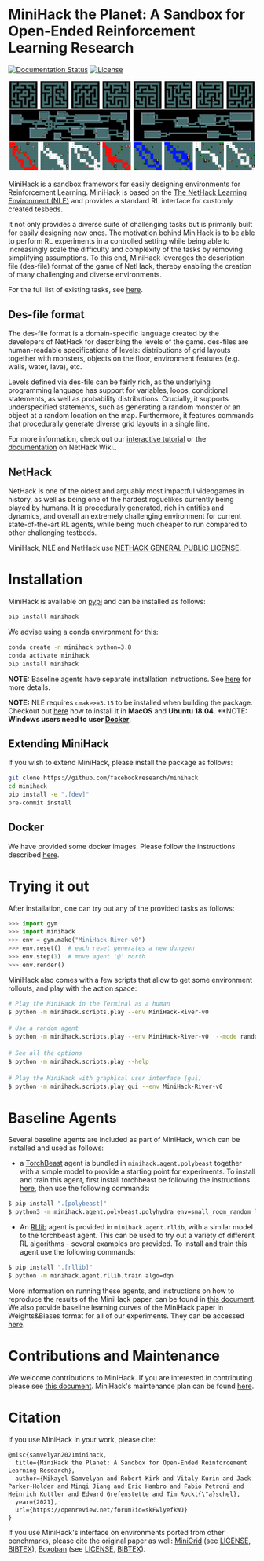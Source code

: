 # MiniHack the Planet: A Sandbox for Open-Ended Reinforcement Learning Research

[![Documentation Status](https://readthedocs.org/projects/minihack/badge/?version=latest)](https://minihack.readthedocs.io/en/latest/?badge=latest)
[![License](https://img.shields.io/badge/License-Apache%202.0-blue.svg)](https://opensource.org/licenses/Apache-2.0)

![MiniHack Environments](/docs/imgs/minihack_envs.png)

MiniHack is a sandbox framework for easily designing environments for
Reinforcement Learning. MiniHack is based on the [The NetHack Learning
Environment (NLE)](https://github.com/facebookresearch/nle) and provides a
standard RL interface for customly created tesbeds.

It not only provides a diverse suite of challenging tasks but is primarily built for easily designing new ones.
The motivation behind MiniHack is to be able to perform RL experiments in a controlled setting while being able to increasingly scale the difficulty and complexity of the tasks by removing simplifying assumptions.
To this end, MiniHack leverages the description file (des-file) format of the game of NetHack, thereby enabling the creation of many challenging and diverse environments.

For the full list of existing tasks, see [here](./TASKS.md).

## Des-file format

The des-file format is a domain-specific language created by the developers of NetHack for describing the levels of the game. des-files are human-readable specifications of levels: distributions of grid layouts together with monsters, objects on the floor, environment features (e.g. walls, water, lava), etc.

Levels defined via des-file can be fairly rich, as the underlying programming language has support for variables, loops, conditional statements, as well as probability distributions.
Crucially, it supports underspecified statements, such as generating a random monster or an object at a random location on the map.
Furthermore, it features commands that procedurally generate diverse grid layouts in a single line.

For more information, check out our [interactive tutorial](./notebooks/des_file_tutorial.ipynb) or the [documentation](https://nethackwiki.com/wiki/Des-file_format) on NetHack Wiki..

## NetHack

NetHack is one of the oldest and arguably most impactful videogames in history,
as well as being one of the hardest roguelikes currently being played by humans.
It is procedurally generated, rich in entities and dynamics, and overall an
extremely challenging environment for current state-of-the-art RL agents, while
being much cheaper to run compared to other challenging testbeds.

MiniHack, NLE and NetHack use [NETHACK GENERAL PUBLIC LICENSE](https://github.com/facebookresearch/nle/blob/master/LICENSE).

# Installation

MiniHack is available on [pypi](https://pypi.org/project/gym-minigrid/) and can be installed as follows:
```bash
pip install minihack
```

We advise using a conda environment for this:

```bash
conda create -n minihack python=3.8
conda activate minihack
pip install minihack
```

**NOTE:** Baseline agents have separate installation instructions. See [here](#baseline-agents) for more details.

**NOTE:** NLE requires `cmake>=3.15` to be installed when building the package. Checkout out [here](https://github.com/facebookresearch/nle#installation) how to install it in __MacOS__ and __Ubuntu 18.04__.
**NOTE: **Windows users need to user [Docker](#docker)**.

## Extending MiniHack

If you wish to extend MiniHack, please install the package as follows:

```bash
git clone https://github.com/facebookresearch/minihack
cd minihack
pip install -e ".[dev]"
pre-commit install
```

## Docker

We have provided some docker images. Please follow the instructions described [here](https://github.com/facebookresearch/minihack/tree/master/docker).

# Trying it out

After installation, one can try out any of the provided tasks as follows:

```python
>>> import gym
>>> import minihack
>>> env = gym.make("MiniHack-River-v0")
>>> env.reset()  # each reset generates a new dungeon
>>> env.step(1)  # move agent '@' north
>>> env.render()
```

MiniHack also comes with a few scripts that allow to get some environment rollouts,
and play with the action space:

```bash
# Play the MiniHack in the Terminal as a human
$ python -m minihack.scripts.play --env MiniHack-River-v0

# Use a random agent
$ python -m minihack.scripts.play --env MiniHack-River-v0  --mode random

# See all the options
$ python -m minihack.scripts.play --help

# Play the MiniHack with graphical user interface (gui)
$ python -m minihack.scripts.play_gui --env MiniHack-River-v0
```

# Baseline Agents

Several baseline agents are included as part of MiniHack, which can be
installed and used as follows:

* a [TorchBeast](https://github.com/facebookresearch/torchbeast) agent is
  bundled in `minihack.agent.polybeast` together with a simple model to provide
  a starting point for experiments. To install and train this agent, first
  install torchbeast be following the instructions
  [here](https://github.com/facebookresearch/torchbeast#installing-polybeast),
  then use the following commands:
``` bash
$ pip install ".[polybeast]"
$ python3 -m minihack.agent.polybeast.polyhydra env=small_room_random learning_rate=0.0001 use_lstm=true total_steps=1000000
```

* An [RLlib](https://github.com/ray-project/ray#rllib-quick-start) agent is
  provided in `minihack.agent.rllib`, with a similar model to the torchbeast agent.
  This can be used to try out a variety of different RL algorithms - several
  examples are provided. To install and train this agent use the following
  commands:
```bash
$ pip install ".[rllib]"
$ python -m minihack.agent.rllib.train algo=dqn
```

More information on running these agents, and instructions on how to reproduce
the results of the MiniHack paper, can be found in [this
document](./minihack/agent/README.md).
We also provide baseline learning curves of the MiniHack paper in Weights&Biases format for all of our experiments. They can be accessed [here](https://wandb.ai/minihack).

# Contributions and Maintenance

We welcome contributions to MiniHack. If you are interested in contributing please see [this document](./CONTRIBUTING.md). MiniHack's maintenance plan can be found [here](./MAINTENANCE.md).

# Citation

If you use MiniHack in your work, please cite:

```
@misc{samvelyan2021minihack,
  title={MiniHack the Planet: A Sandbox for Open-Ended Reinforcement Learning Research},
  author={Mikayel Samvelyan and Robert Kirk and Vitaly Kurin and Jack Parker-Holder and Minqi Jiang and Eric Hambro and Fabio Petroni and Heinrich Kuttler and Edward Grefenstette and Tim Rockt{\"a}schel},
  year={2021},
  url={https://openreview.net/forum?id=skFwlyefkWJ}
}
```

If you use MiniHack's interface on environments ported from other benchmarks, please cite the original paper as well: [MiniGrid](https://github.com/maximecb/gym-minigrid/) (see [LICENSE](https://github.com/maximecb/gym-minigrid/blob/master/LICENSE), [BIBTEX](https://github.com/maximecb/gym-minigrid/#minimalistic-gridworld-environment-minigrid)), [Boxoban](https://github.com/deepmind/boxoban-levels/) (see [LICENSE](https://github.com/deepmind/boxoban-levels/blob/master/LICENSE), [BIBTEX](https://github.com/deepmind/boxoban-levels/#bibtex)).

<!-- # Papers using the MiniHack
- Samvelyan et al. [MiniHack The Planet](https://arxiv.org/abs/20XX.YYYY) (FAIR, UCL, Oxford)

Open a [pull request](https://github.com/MiniHackPlanet/MiniHack/edit/master/README.md) to add papers. -->